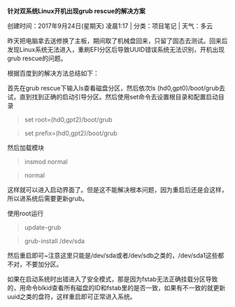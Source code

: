 **针对双系统Linux开机出现grub rescue的解决方案**

创建时间：2017年9月24日(星期天) 凌晨1:17 | 分类：项目笔记 | 天气：多云 

昨天把电脑拿去送修换了主板，期间取了机械盘回来，只留了固态去测试。回来后发现Linux系统无法进入，重刷EFI分区后导致UUID错误系统无法识别，开机出现grub rescue的问题。

根据百度到的解决方法总结如下：

首先在grub rescue下输入ls查看磁盘分区，然后依次ls (hd0,gpt0)/boot/grub去试，直到找到正确的启动引导分区。然后使用set命令去设置根目录和配置启动目录

> set root=(hd0,gpt2)/boot/grub

> set prefix=(hd0,gpt2)/boot/grub

然后加载模块

> insmod normal

> normal

这样就可以进入启动界面了。但是这不能解决根本问题，因为重启后还是会这样，所以进系统后需要更新grub。

使用root运行

> update-grub

> grub-install /dev/sda

然后重启即可~注意这里只能是/dev/sda或者/dev/sdb之类的，/dev/sda1这些都不对，不要加分区。

如果在启动系统时出错进入了安全模式，那是因为fstab无法正确挂载分区导致的，用命令blkid查看所有磁盘的ID和fstab里的是否一致，如果有不一致的就更新uuid之类的盘符，这样重启即可正常进入系统。
